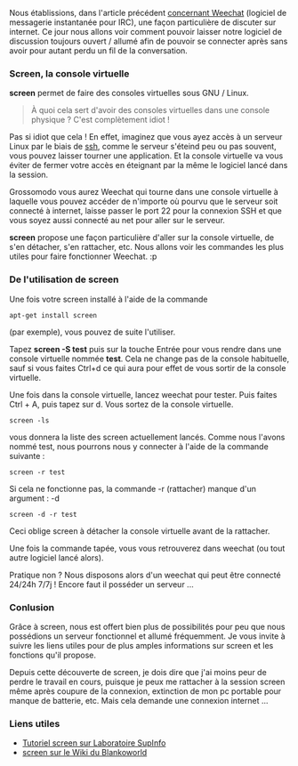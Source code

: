 Nous établissions, dans l'article précédent [concernant Weechat](${BASE_URL}/archives/2008/08/index.html#e2008-08-08T23_26_28.txt) (logiciel de messagerie instantanée pour IRC), une façon particulière de discuter sur internet. Ce jour nous allons voir comment pouvoir laisser notre logiciel de discussion toujours ouvert / allumé afin de pouvoir se connecter après sans avoir pour autant perdu un fil de la conversation.

### Screen, la console virtuelle

**screen** permet de faire des consoles virtuelles sous GNU / Linux.

> À quoi cela sert d'avoir des consoles virtuelles dans une console physique ? C'est complètement idiot !

Pas si idiot que cela ! En effet, imaginez que vous ayez accès à un serveur Linux par le biais de [ssh](/wiki/doku.php?id=astuces:chiffrement:index), comme le serveur s'éteind peu ou pas souvent, vous pouvez laisser tourner une application. Et la console virtuelle va vous éviter de fermer votre accès en éteignant par la même le logiciel lancé dans la session.

Grossomodo vous aurez Weechat qui tourne dans une console virtuelle à laquelle vous pouvez accéder de n'importe où pourvu que le serveur soit connecté à internet, laisse passer le port 22 pour la connexion SSH et que vous soyez aussi connecté au net pour aller sur le serveur.

__screen__ propose une façon particulière d'aller sur la console virtuelle, de s'en détacher, s'en rattacher, etc. Nous allons voir les commandes les plus utiles pour faire fonctionner Weechat. :p

### De l'utilisation de screen

Une fois votre screen installé à l'aide de la commande

	apt-get install screen 

(par exemple), vous pouvez de suite l'utiliser.

Tapez **screen -S test** puis sur la touche Entrée pour vous rendre dans une console virtuelle nommée __test__. Cela ne change pas de la console habituelle, sauf si vous faites Ctrl+d ce qui aura pour effet de vous sortir de la console virtuelle.

Une fois dans la console virtuelle, lancez weechat pour tester. Puis faites Ctrl + A, puis tapez sur d. Vous sortez de la console virtuelle.

	screen -ls

vous donnera la liste des screen actuellement lancés. Comme nous l'avons nommé test, nous pourrons nous y connecter à l'aide de la commande suivante : 

	screen -r test

Si cela ne fonctionne pas, la commande -r (rattacher) manque d'un argument : -d

	screen -d -r test

Ceci oblige screen à détacher la console virtuelle avant de la rattacher.

Une fois la commande tapée, vous vous retrouverez dans weechat (ou tout autre logiciel lancé alors).

Pratique non ? Nous disposons alors d'un weechat qui peut être connecté 24/24h 7/7j ! Encore faut il posséder un serveur ...

### Conlusion

Grâce à screen, nous est offert bien plus de possibilités pour peu que nous possédions un serveur fonctionnel et allumé fréquemment. Je vous invite à suivre les liens utiles pour de plus amples informations sur screen et les fonctions qu'il propose.

Depuis cette découverte de screen, je dois dire que j'ai moins peur de perdre le travail en cours, puisque je peux me rattacher à la session screen même après coupure de la connexion, extinction de mon pc portable pour manque de batterie, etc. Mais cela demande une connexion internet ...

### Liens utiles

  * [Tutoriel screen sur Laboratoire SupInfo](http://www.labo-linux.org/articles-fr/gnu-screen/presentation-de-screen)
  * [screen sur le Wiki du Blankoworld](/wiki/doku.php?id=astuces:console:linux:screen)
